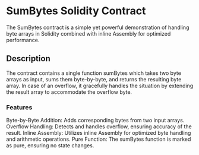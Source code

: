 
# SumBytes Solidity Contract
The SumBytes contract is a simple yet powerful demonstration of handling byte arrays in Solidity combined with inline Assembly for optimized performance.

## Description

The contract contains a single function sumBytes which takes two byte arrays as input, sums them byte-by-byte, and returns the resulting byte array. In case of an overflow, it gracefully handles the situation by extending the result array to accommodate the overflow byte.

### Features

Byte-by-Byte Addition: Adds corresponding bytes from two input arrays.
Overflow Handling: Detects and handles overflow, ensuring accuracy of the result.
Inline Assembly: Utilizes inline Assembly for optimized byte handling and arithmetic operations.
Pure Function: The sumBytes function is marked as pure, ensuring no state changes.
